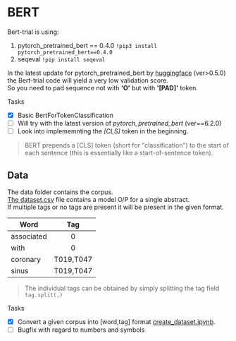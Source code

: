 # BERT
Bert-trial is using: 
1) pytorch_pretrained_bert == 0.4.0 ```!pip3 install pytorch_pretrained_bert==0.4.0```
2) seqeval ```!pip install seqeval```

In the latest update for pytorch_pretrained_bert by [huggingface](https://huggingface.co/transformers/model_doc/bert.html) (ver>0.5.0) the Bert-trial code will yield a very low validation score.   
So you need to pad sequence not with **'O'** but with **'[PAD]'** token.

Tasks
- [x] Basic BertForTokenClassification
- [ ] Will try with the latest version of *pytorch_pretrained_bert* (ver==6.2.0)
- [ ] Look into implememnting the *[CLS]* token in the beginning.   

> BERT prepends a [CLS] token (short for "classification") to the start of each sentence (this is essentially like a start-of-sentence token). 

## Data
The data folder contains the corpus.    
[The dataset.csv](data/dataset.csv) file contains a model O/P for a single abstract.   
If multiple tags or no tags are present it will be present in the given format.

| Word            | Tag       |
| --------------- |:---------:|
| associated	    | 0         |
| with	          | 0         |  
| coronary	      | T019,T047 |  
| sinus	          | T019,T047 |

> The individual tags can be obtained by simply splitting the tag field ```tag.split(,)```     

Tasks
- [x] Convert a given corpus into [word,tag] format [create_dataset.ipynb](create_dataset.ipynb).
- [ ] Bugfix with regard to numbers and symbols
